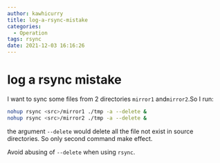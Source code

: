 ```yaml
---
author: kawhicurry
title: log-a-rsync-mistake
categories:
  - Operation
tags: rsync
date: 2021-12-03 16:16:26
---
```


# log a rsync mistake

I want to sync some files from 2 directories `mirror1` and`mirror2`.So I run:

```bash
nohup rsync <src>/mirror1 ./tmp -a --delete &
nohup rsync <src>/mirror2 ./tmp -a --delete &
```

the argument `--delete` would delete all the file not exist in source directories. So only second command make effect.

Avoid abusing of `--delete` when using `rsync`. 
